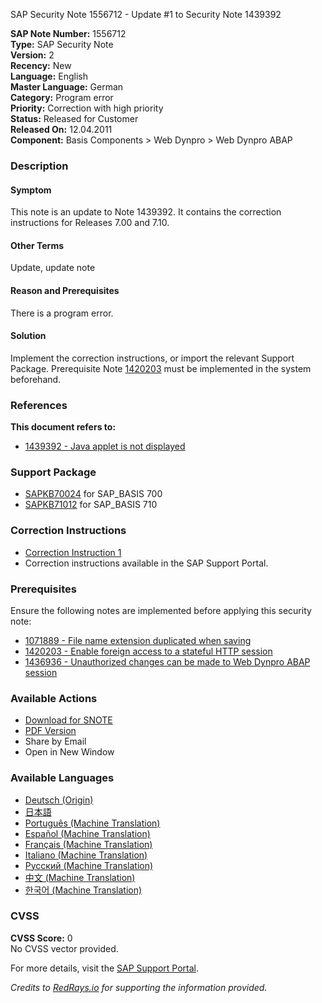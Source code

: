 SAP Security Note 1556712 - Update #1 to Security Note 1439392

**SAP Note Number:** 1556712  
**Type:** SAP Security Note  
**Version:** 2  
**Recency:** New  
**Language:** English  
**Master Language:** German  
**Category:** Program error  
**Priority:** Correction with high priority  
**Status:** Released for Customer  
**Released On:** 12.04.2011  
**Component:** Basis Components > Web Dynpro > Web Dynpro ABAP  

### Description
#### Symptom
This note is an update to Note 1439392. It contains the correction instructions for Releases 7.00 and 7.10.

#### Other Terms
Update, update note

#### Reason and Prerequisites
There is a program error.

#### Solution
Implement the correction instructions, or import the relevant Support Package. Prerequisite Note [1420203](https://me.sap.com/notes/1420203) must be implemented in the system beforehand.

### References
**This document refers to:**
- [1439392 - Java applet is not displayed](https://me.sap.com/notes/1439392)

### Support Package
- [SAPKB70024](https://me.sap.com/supportpackage/SAPKB70024) for SAP_BASIS 700
- [SAPKB71012](https://me.sap.com/supportpackage/SAPKB71012) for SAP_BASIS 710

### Correction Instructions
- [Correction Instruction 1](https://me.sap.com/corrins/0001556712/41)
- Correction instructions available in the SAP Support Portal.

### Prerequisites
Ensure the following notes are implemented before applying this security note:
- [1071889 - File name extension duplicated when saving](https://me.sap.com/notes/1071889)
- [1420203 - Enable foreign access to a stateful HTTP session](https://me.sap.com/notes/1420203)
- [1436936 - Unauthorized changes can be made to Web Dynpro ABAP session](https://me.sap.com/notes/1436936)

### Available Actions
- [Download for SNOTE](https://notesdownloads.sap.com/note/0040000009228262017)
- [PDF Version](https://userapps.support.sap.com/sap/support/sfm/notes/print/0001556712?language=en-US&token=A038E81B96DF53DA1E09B6EED3D31CAA)
- Share by Email
- Open in New Window

### Available Languages
- [Deutsch (Origin)](https://me.sap.com/notes/0001556712/D)
- [日本語](https://me.sap.com/notes/0001556712/J)
- [Português (Machine Translation)](https://me.sap.com/notes/0001556712/P)
- [Español (Machine Translation)](https://me.sap.com/notes/0001556712/S)
- [Français (Machine Translation)](https://me.sap.com/notes/0001556712/F)
- [Italiano (Machine Translation)](https://me.sap.com/notes/0001556712/I)
- [Русский (Machine Translation)](https://me.sap.com/notes/0001556712/R)
- [中文 (Machine Translation)](https://me.sap.com/notes/0001556712/1)
- [한국어 (Machine Translation)](https://me.sap.com/notes/0001556712/3)

### CVSS
**CVSS Score:** 0  
No CVSS vector provided.

For more details, visit the [SAP Support Portal](https://me.sap.com/notes/1556712).

*Credits to [RedRays.io](https://redrays.io) for supporting the information provided.*